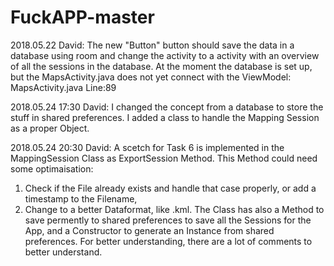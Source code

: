 # FuckAPP-master

2018.05.22 David: The new "Button" button should save the data in a database using room and change the activity to a activity with an overview of all the sessions in the database. At the moment the database is set up, but the MapsActivity.java does not yet connect with the ViewModel: MapsActivity.java Line:89 

2018.05.24 17:30 David: I changed the concept from a database to store the stuff in shared preferences. I added a class to handle the Mapping Session as a proper Object.

2018.05.24 20:30 David: A scetch for Task 6 is implemented in the MappingSession Class as ExportSession Method. This Method could need some optimaisation:
1. Check if the File already exists and handle that case properly, or add a timestamp to the Filename,
2. Change to a better Dataformat, like .kml.
The Class has also a Method to save permently to shared preferences to save all the Sessions for the App, and a Constructor to generate an Instance from shared preferences. For better understanding, there are a lot of comments to better understand.
